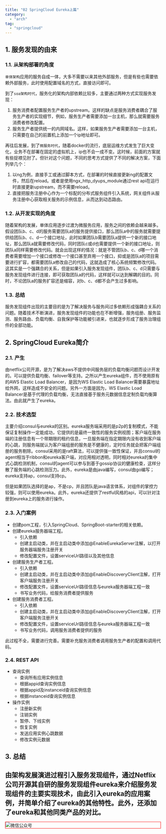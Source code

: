 ```yaml
---
title: "02 SpringCloud Eureka上篇"
category:
  - "arch"
tag:
  - "springcloud"
---
```


## 1. 服务发现的由来

### 1.1. 从架构部署的角度

`单体架构`应用的服务自成一体，大多不需要以来其他外部服务，但是有些也需要依赖外部服务，此时使用配置域名的方式，直接访问即可。

到了`soa架构时代`，服务化的架构内部依赖比较多，主要通过两种方式实现服务发现：

1. 服务消费者配置服务生产者的upstream。这样的缺点是服务消费者耦合了服务生产者的实现细节，例如，服务生产者需要添加一台主机，那么就需要服务消费者修改配置。
2. 服务生产者提供统一的内网域名。这样，如果服务生产者需要添加一台主机，只需要在自己的前置机上添加一个ip地址即可。

再往后发展，到了`微服务时代`，随着docker的流行，底层运维方式发生了巨大变化，业务不在部署在固定的虚拟机上，ip也不会一成不变。这时候，前面的方案就有些捉襟见肘了。但针对这个问题，不同的思考方式提供了不同的解决方案，下面列举几个：

1. 以ng为例，直接手工或通过脚本方式，在部署的时候直接更新ng的配置文件，然后在reload。或者是使用ngx_http_dyups_module通过rest api在运行时直接更新upstream，而不需要reload。
2. 直接把服务注册中心作为一个标配的分布式服务组件引入系统，网关组件从服务注册中心获取相关服务的示例信息，从而达到动态路由。


### 1.2. 从开发实现的角度

随着架构的发展，单体应用逐步过渡为微服务应用，服务之间的依赖会越来越多。假设团队b、c、d的服务需要团队a的服务提供接口，那么团队a中的服务就需要提供给团队b、c、d一个接口地址，此时如果团队b需要团队a提供一个新的接口地址，那么团队a就需要修改代码，同时团队c或d也需要提供一个新的接口地址，则团队a同样需要修改代码。就会出现这样的情况：就是不管团队b、c、d哪一个消费者需要增加一个接口或修改一个接口甚至弃用一个接口，抑或是团队a的项目需要进行扩容，都需要团队a修改自己的代码，这就造成了核心系统频繁修改代码。这其实是一个强耦合的关系，但是如果引入服务发现组件，团队b、c、d只需要与服务发现组件进行连接，即可获取团队a的代码，这样就可以达到解耦的目的。同时，不论团队a的服务扩容还是缩容，对b、c、d都不会产生过多影响。

### 1.3. 总结

服务发现组件出现的主要目的是为了解决服务与服务间过多依赖形成强耦合关系的问题。随着技术不断演进，服务发现组件的功能也在不断增强，服务组册、服务监测、服务路由、负载均衡、自我保护等功能被引进来，也就逐步形成了服务治理组件的全部功能。

## 2. SpringCloud Eureka简介

### 2.1. 产生

由netflix公司开源，是为了解决aws不提供中间服务层的负载均衡问题而设计开发的。可以提供负载均衡、failover等支持。之所以产生eureka组件，而不使用原有的AWS Elastic Load Balancer，是因为WS Elastic Load Balancer需要暴露地址给外网，这样造成不安全的问题。另外一方面是因为，WS Elastic Load Balancer是基于代理的负载均衡，无法直接基于服务元数据信息定制负载均衡算法。由此就产生了eureka。

### 2.2. 技术选型

主要介绍consul与eureka的区别。eureka服务端采用的是p2p的复制模式，不能保证复制操作一定能成功，它提供的是最终一致性的服务实例视图；客户端在服务端的注册信息有一个带期限的租约信息，一旦服务端在指定期限内没有收到客户端的心跳，则服务端就认为客户端组册的服务是不健康的，定时任务就会把客户端组册的服务剔除。consul采用的是raft算法，可以提供强一致性保证，并且consul的agent相当于ribbon和eureka客户端，对应用相对透明，同时相对eureka的集中式心跳检测机制，consul的agent可以参与到基于gossip协议的健康检查，这样分散了服务端的心跳检测压力。此外，eureka是由java编写，consul由go编写；eureka支持ap，consul支持cp。

但是如果团队选择的是ap，不是cp，并且团队是java语言体系，对组件的掌控力较强，则可以使用eureka。此外，eureka还提供了restful风格的api，可以针对注册到eureka上的服务进行操作。

### 2.3. 入门案例

- 创建pom工程，引入SpringCloud、SpringBoot-starter的相关依赖。
- 创建eureka服务器端工程。
  - 引入依赖
  - 创建主启动类，并在主启动类中添加@EnableEurekaServer注解，以打开服务器端服务注册开关
  - 修改配置文件，设置serviceUrl路径以及其他信息
- 创建服务生产者工程。
  - 引入依赖
  - 创建主启动类，并在主启动类中添加@EnableDiscoveryClient注解，打开客户端服务注册开关
  - 修改配置文件，设置serviceUrl路径信息与eureka服务器端工程一致
  - 书写业务代码，给服务消费者提供服务
- 创建服务消费者工程。
  - 引入依赖
  - 创建主启动类，并在主启动类中添加@EnableDiscoveryClient注解，打开客户端服务注册开关
  - 修改配置文件，设置serviceUrl路径信息与eureka服务器端工程一致
  - 书写业务代码，调用服务消费者提供的服务

此过程不全，需要进行完善。需要补充服务消费者调用服务生产者的配置和调用代码。


### 2.4. REST API

- 查询实例
  - 查询所有应用实例信息
  - 根据appid查询实例信息
  - 根据appid及instanceid查询实例信息
  - 根据instanceid查询实例信息
- 操作实例
  - 注册新实例
  - 注销实例
  - 暂停、下线实例
  - 恢复实例
  - 发送应用实例心跳数据
  - 修改实例元数据

## 3. 总结

由架构发展演进过程引入服务发现组件，通过Netflix公司开源其自研的服务发现组件eureka来介绍服务发现组件的主要实现技术，由此引入eureka的应用案例，并简单介绍了eureka的其他特性。此外，还添加了eureka和其他同类产品的对比。
---

<img style="border:1px red solid; display:block; margin:0 auto;" src="https://tianqingxiaozhu.oss-cn-shenzhen.aliyuncs.com/img/qrcode.jpg" alt="微信公众号" />


